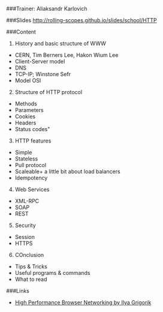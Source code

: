 ###Trainer: Aliaksandr Karlovich

###Slides
http://rolling-scopes.github.io/slides/school/HTTP

###Content
1. History and basic structure of WWW
- CERN, Tim Berners Lee, Hakon Wium Lee
- Client-Server model
- DNS
- TCP-IP; Winstone Sefr
- Model OSI
2. Structure of HTTP protocol
- Methods
- Parameters
- Cookies
- Headers
- Status codes"
3. HTTP features
- Simple
- Stateless
- Pull protocol
- Scaleable+ a little bit about load balancers
- Idempotency

4. Web Services
- XML-RPC
- SOAP
- REST

5. Security
- Session
- HTTPS

6. COnclusion
- Tips & Tricks
- Useful programs & commands 
- What to read

###Links
- [High Performance Browser Networking by Ilya Grigorik](http://chimera.labs.oreilly.com/books/1230000000545)